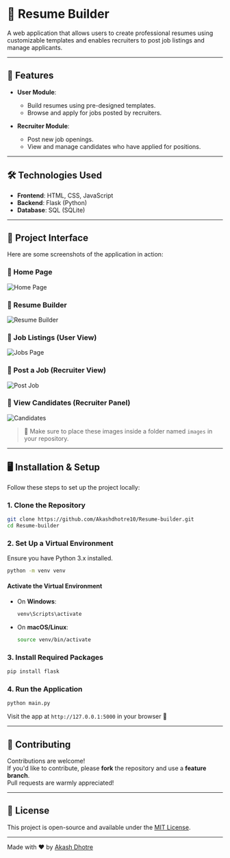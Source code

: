 
# 📝 Resume Builder

A web application that allows users to create professional resumes using customizable templates and enables recruiters to post job listings and manage applicants.

---

## 🚀 Features

* **User Module**:
  - Build resumes using pre-designed templates.
  - Browse and apply for jobs posted by recruiters.

* **Recruiter Module**:
  - Post new job openings.
  - View and manage candidates who have applied for positions.

---

## 🛠️ Technologies Used

* **Frontend**: HTML, CSS, JavaScript  
* **Backend**: Flask (Python)  
* **Database**: SQL (SQLite)

---

## 📸 Project Interface

Here are some screenshots of the application in action:

### 🔹 Home Page
![Home Page](images/resu.png)

### 🔹 Resume Builder
![Resume Builder](images/screenshot2.png)

### 🔹 Job Listings (User View)
![Jobs Page](images/screenshot3.png)

### 🔹 Post a Job (Recruiter View)
![Post Job](images/screenshot4.png)

### 🔹 View Candidates (Recruiter Panel)
![Candidates](images/screenshot5.png)

> 📁 Make sure to place these images inside a folder named `images` in your repository.

---

## 🖥️ Installation & Setup

Follow these steps to set up the project locally:

### 1. Clone the Repository

```bash
git clone https://github.com/Akashdhotre10/Resume-builder.git
cd Resume-builder
```

### 2. Set Up a Virtual Environment

Ensure you have Python 3.x installed.

```bash
python -m venv venv
```

#### Activate the Virtual Environment

* On **Windows**:
  ```bash
  venv\Scripts\activate
  ```
* On **macOS/Linux**:
  ```bash
  source venv/bin/activate
  ```

### 3. Install Required Packages

```bash
pip install flask
```

### 4. Run the Application

```bash
python main.py
```

Visit the app at `http://127.0.0.1:5000` in your browser 🚀

---

## 🤝 Contributing

Contributions are welcome!  
If you'd like to contribute, please **fork** the repository and use a **feature branch**.  
Pull requests are warmly appreciated!

---

## 📄 License

This project is open-source and available under the [MIT License](LICENSE).

---

Made with ❤️ by [Akash Dhotre](https://github.com/Akashdhotre10)

